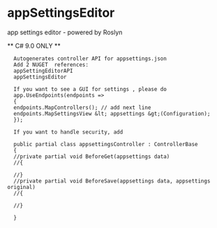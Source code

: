 # appSettingsEditor
app settings editor - powered by Roslyn


 ** C# 9.0 ONLY **

      Autogenerates controller API for appsettings.json
      Add 2 NUGET  references:
      appSettingEditorAPI
      appSettingsEditor

      If you want to see a GUI for settings , please do
      app.UseEndpoints(endpoints =>
      {
      endpoints.MapControllers(); // add next line
      endpoints.MapSettingsView &lt; appsettings &gt;(Configuration);
      });

      If you want to handle security, add

      public partial class appsettingsController : ControllerBase
      {
      //private partial void BeforeGet(appsettings data)
      //{

      //}
      //private partial void BeforeSave(appsettings data, appsettings original)
      //{

      //}

      }
      

